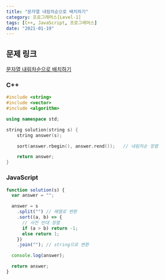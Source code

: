 ```yaml
---
title: "문자열 내림차순으로 배치하기"
category: 프로그래머스[Level-1]
tags: [C++, JavaScript, 프로그래머스]
date: "2021-01-19"
---
```


## 문제 링크

[문자열 내림차순으로 배치하기](https://programmers.co.kr/learn/courses/30/lessons/12917)

### C++

```cpp
#include <string>
#include <vector>
#include <algorithm>

using namespace std;

string solution(string s) {
    string answer(s);

    sort(answer.rbegin(), answer.rend());   // 내림차순 정렬

    return answer;
}
```

### JavaScript

```js
function solution(s) {
  var answer = "";

  answer = s
    .split("") // 배열로 변환
    .sort((a, b) => {
      // 사전 반대 정렬
      if (a > b) return -1;
      else return 1;
    })
    .join(""); // string으로 변환

  console.log(answer);

  return answer;
}
```
